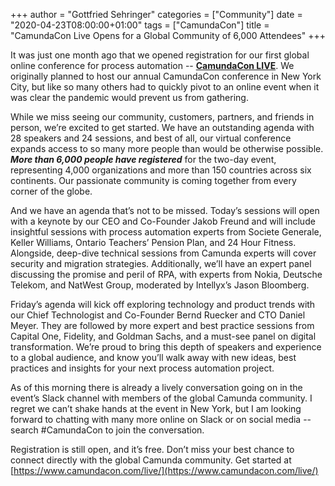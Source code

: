 +++
author = "Gottfried Sehringer"
categories = ["Community"]
date = "2020-04-23T08:00:00+01:00"
tags = ["CamundaCon"]
title = "CamundaCon Live Opens for a Global Community of 6,000 Attendees"
+++

It was just one month ago that we opened registration for our first global online conference for process automation -- **[CamundaCon LIVE](http://www.camundacon.com/live)**. We originally planned to host our annual CamundaCon conference in New York City, but like so many others had to quickly pivot to an online event when it was clear the pandemic would prevent us from gathering.

<!--more-->

While we miss seeing our community, customers, partners, and friends in person, we’re excited to get started. We have an outstanding agenda with 28 speakers and 24 sessions, and best of all, our virtual conference expands access to so many more people than would be otherwise possible. ***More than 6,000 people have registered*** for the two-day event, representing 4,000 organizations and more than 150 countries across six continents. Our passionate community is coming together from every corner of the globe.

And we have an agenda that’s not to be missed. Today’s sessions will open with a keynote by our CEO and Co-Founder Jakob Freund and will include insightful sessions with process automation experts from Societe Generale, Keller Williams, Ontario Teachers’ Pension Plan, and 24 Hour Fitness.  Alongside, deep-dive technical sessions from Camunda experts will cover security and migration strategies. Additionally, we’ll have an expert panel discussing the promise and peril of RPA, with experts from Nokia, Deutsche Telekom, and NatWest Group, moderated by Intellyx’s Jason Bloomberg.

Friday’s agenda will kick off exploring technology and product trends with our Chief Technologist and Co-Founder Bernd Ruecker and CTO Daniel Meyer. They are followed by more expert and best practice sessions from Capital One, Fidelity, and Goldman Sachs, and a must-see panel on digital transformation. We’re proud to bring this depth of speakers and experience to a global audience, and know you’ll walk away with new ideas, best practices and insights for your next process automation project.

As of this morning there is already a lively conversation going on in the event’s Slack channel with members of the global Camunda community. I regret we can’t shake hands at the event in New York, but I am looking forward to chatting with many more online on Slack or on social media -- search #CamundaCon to join the conversation.

Registration is still open, and it’s free. Don’t miss your best chance to connect directly with the global Camunda community. Get started at [https://www.camundacon.com/live/](https://www.camundacon.com/live/)
